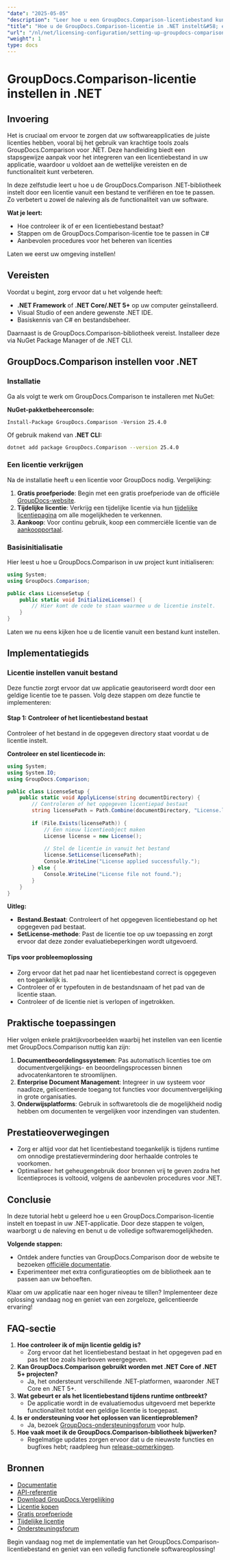 ```yaml
---
"date": "2025-05-05"
"description": "Leer hoe u een GroupDocs.Comparison-licentiebestand kunt integreren en toepassen in uw .NET-toepassingen voor naadloze softwarenaleving en functionaliteit."
"title": "Hoe u de GroupDocs.Comparison-licentie in .NET instelt&#58; een stapsgewijze handleiding"
"url": "/nl/net/licensing-configuration/setting-up-groupdocs-comparison-license-net/"
"weight": 1
type: docs
---
```

# GroupDocs.Comparison-licentie instellen in .NET

## Invoering

Het is cruciaal om ervoor te zorgen dat uw softwareapplicaties de juiste licenties hebben, vooral bij het gebruik van krachtige tools zoals GroupDocs.Comparison voor .NET. Deze handleiding biedt een stapsgewijze aanpak voor het integreren van een licentiebestand in uw applicatie, waardoor u voldoet aan de wettelijke vereisten en de functionaliteit kunt verbeteren.

In deze zelfstudie leert u hoe u de GroupDocs.Comparison .NET-bibliotheek instelt door een licentie vanuit een bestand te verifiëren en toe te passen. Zo verbetert u zowel de naleving als de functionaliteit van uw software.

**Wat je leert:**
- Hoe controleer ik of er een licentiebestand bestaat?
- Stappen om de GroupDocs.Comparison-licentie toe te passen in C#
- Aanbevolen procedures voor het beheren van licenties

Laten we eerst uw omgeving instellen!

## Vereisten

Voordat u begint, zorg ervoor dat u het volgende heeft:
- **.NET Framework** of **.NET Core/.NET 5+** op uw computer geïnstalleerd.
- Visual Studio of een andere gewenste .NET IDE.
- Basiskennis van C# en bestandsbeheer.

Daarnaast is de GroupDocs.Comparison-bibliotheek vereist. Installeer deze via NuGet Package Manager of de .NET CLI.

## GroupDocs.Comparison instellen voor .NET

### Installatie

Ga als volgt te werk om GroupDocs.Comparison te installeren met NuGet:

**NuGet-pakketbeheerconsole:**
```shell
Install-Package GroupDocs.Comparison -Version 25.4.0
```
Of gebruik makend van **.NET CLI:**
```bash
dotnet add package GroupDocs.Comparison --version 25.4.0
```

### Een licentie verkrijgen

Na de installatie heeft u een licentie voor GroupDocs nodig. Vergelijking:
1. **Gratis proefperiode**: Begin met een gratis proefperiode van de officiële [GroupDocs-website](https://releases.groupdocs.com/comparison/net/).
2. **Tijdelijke licentie**: Verkrijg een tijdelijke licentie via hun [tijdelijke licentiepagina](https://purchase.groupdocs.com/temporary-license/) om alle mogelijkheden te verkennen.
3. **Aankoop**: Voor continu gebruik, koop een commerciële licentie van de [aankoopportaal](https://purchase.groupdocs.com/buy).

### Basisinitialisatie

Hier leest u hoe u GroupDocs.Comparison in uw project kunt initialiseren:

```csharp
using System;
using GroupDocs.Comparison;

public class LicenseSetup {
    public static void InitializeLicense() {
        // Hier komt de code te staan waarmee u de licentie instelt.
    }
}
```

Laten we nu eens kijken hoe u de licentie vanuit een bestand kunt instellen.

## Implementatiegids

### Licentie instellen vanuit bestand

Deze functie zorgt ervoor dat uw applicatie geautoriseerd wordt door een geldige licentie toe te passen. Volg deze stappen om deze functie te implementeren:

#### Stap 1: Controleer of het licentiebestand bestaat

Controleer of het bestand in de opgegeven directory staat voordat u de licentie instelt.

**Controleer en stel licentiecode in:**
```csharp
using System;
using System.IO;
using GroupDocs.Comparison;

public class LicenseSetup {
    public static void ApplyLicense(string documentDirectory) {
        // Controleren of het opgegeven licentiepad bestaat
        string licensePath = Path.Combine(documentDirectory, "License.lic");
        
        if (File.Exists(licensePath)) {
            // Een nieuw licentieobject maken
            License license = new License();
            
            // Stel de licentie in vanuit het bestand
            license.SetLicense(licensePath);
            Console.WriteLine("License applied successfully.");
        } else {
            Console.WriteLine("License file not found.");
        }
    }
}
```

**Uitleg:**
- **Bestand.Bestaat**: Controleert of het opgegeven licentiebestand op het opgegeven pad bestaat.
- **SetLicense-methode**: Past de licentie toe op uw toepassing en zorgt ervoor dat deze zonder evaluatiebeperkingen wordt uitgevoerd.

#### Tips voor probleemoplossing

- Zorg ervoor dat het pad naar het licentiebestand correct is opgegeven en toegankelijk is.
- Controleer of er typefouten in de bestandsnaam of het pad van de licentie staan.
- Controleer of de licentie niet is verlopen of ingetrokken.

## Praktische toepassingen

Hier volgen enkele praktijkvoorbeelden waarbij het instellen van een licentie met GroupDocs.Comparison nuttig kan zijn:
1. **Documentbeoordelingssystemen**: Pas automatisch licenties toe om documentvergelijkings- en beoordelingsprocessen binnen advocatenkantoren te stroomlijnen.
2. **Enterprise Document Management**: Integreer in uw systeem voor naadloze, gelicentieerde toegang tot functies voor documentvergelijking in grote organisaties.
3. **Onderwijsplatforms**: Gebruik in softwaretools die de mogelijkheid nodig hebben om documenten te vergelijken voor inzendingen van studenten.

## Prestatieoverwegingen

- Zorg er altijd voor dat het licentiebestand toegankelijk is tijdens runtime om onnodige prestatievermindering door herhaalde controles te voorkomen.
- Optimaliseer het geheugengebruik door bronnen vrij te geven zodra het licentieproces is voltooid, volgens de aanbevolen procedures voor .NET.

## Conclusie

In deze tutorial hebt u geleerd hoe u een GroupDocs.Comparison-licentie instelt en toepast in uw .NET-applicatie. Door deze stappen te volgen, waarborgt u de naleving en benut u de volledige softwaremogelijkheden. 

**Volgende stappen:**
- Ontdek andere functies van GroupDocs.Comparison door de website te bezoeken [officiële documentatie](https://docs.groupdocs.com/comparison/net/).
- Experimenteer met extra configuratieopties om de bibliotheek aan te passen aan uw behoeften.

Klaar om uw applicatie naar een hoger niveau te tillen? Implementeer deze oplossing vandaag nog en geniet van een zorgeloze, gelicentieerde ervaring!

## FAQ-sectie

1. **Hoe controleer ik of mijn licentie geldig is?**
   - Zorg ervoor dat het licentiebestand bestaat in het opgegeven pad en pas het toe zoals hierboven weergegeven.
2. **Kan GroupDocs.Comparison gebruikt worden met .NET Core of .NET 5+ projecten?**
   - Ja, het ondersteunt verschillende .NET-platformen, waaronder .NET Core en .NET 5+.
3. **Wat gebeurt er als het licentiebestand tijdens runtime ontbreekt?**
   - De applicatie wordt in de evaluatiemodus uitgevoerd met beperkte functionaliteit totdat een geldige licentie is toegepast.
4. **Is er ondersteuning voor het oplossen van licentieproblemen?**
   - Ja, bezoek [GroupDocs-ondersteuningsforum](https://forum.groupdocs.com/c/comparison/) voor hulp.
5. **Hoe vaak moet ik de GroupDocs.Comparison-bibliotheek bijwerken?**
   - Regelmatige updates zorgen ervoor dat u de nieuwste functies en bugfixes hebt; raadpleeg hun [release-opmerkingen](https://releases.groupdocs.com/comparison/net/).

## Bronnen
- [Documentatie](https://docs.groupdocs.com/comparison/net/)
- [API-referentie](https://reference.groupdocs.com/comparison/net/)
- [Download GroupDocs.Vergelijking](https://releases.groupdocs.com/comparison/net/)
- [Licentie kopen](https://purchase.groupdocs.com/buy)
- [Gratis proefperiode](https://releases.groupdocs.com/comparison/net/)
- [Tijdelijke licentie](https://purchase.groupdocs.com/temporary-license/)
- [Ondersteuningsforum](https://forum.groupdocs.com/c/comparison/)

Begin vandaag nog met de implementatie van het GroupDocs.Comparison-licentiebestand en geniet van een volledig functionele softwareoplossing!